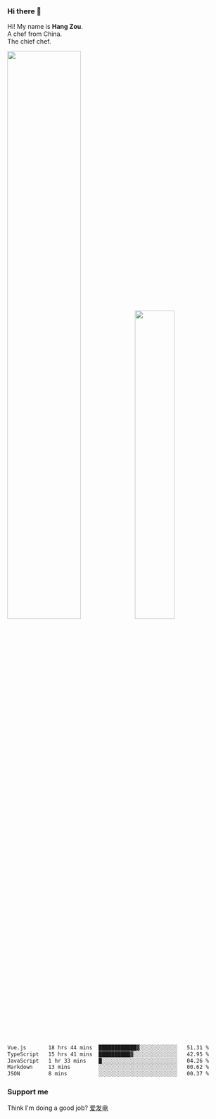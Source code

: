 ### Hi there 👋

Hi! My name is **Hang Zou**.  
A chef from China.  
The chief chef.

<img align="" width="57.5%" src="https://github-readme-stats.vercel.app/api?username=zouhangwithsweet&hide_title=true&hide_border=true&show_icons=true&include_all_commits=true&line_height=21" /><img align="" width="42.4%" src="https://github-readme-stats.vercel.app/api/top-langs/?username=zouhangwithsweet&hide_title=true&hide_border=true&layout=compact" />

<!--START_SECTION:waka-->

```txt
Vue.js       18 hrs 44 mins  ████████████▓░░░░░░░░░░░░   51.31 %
TypeScript   15 hrs 41 mins  ██████████▓░░░░░░░░░░░░░░   42.95 %
JavaScript   1 hr 33 mins    █░░░░░░░░░░░░░░░░░░░░░░░░   04.26 %
Markdown     13 mins         ░░░░░░░░░░░░░░░░░░░░░░░░░   00.62 %
JSON         8 mins          ░░░░░░░░░░░░░░░░░░░░░░░░░   00.37 %
```

<!--END_SECTION:waka-->

### Support me

Think I'm doing a good job? [爱发电](https://afdian.net/@zouhangsweet)
